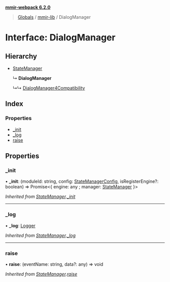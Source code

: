 **[mmir-webpack 6.2.0](../README.md)**

> [Globals](../README.md) / [mmir-lib](../modules/mmir_lib.md) / DialogManager

# Interface: DialogManager

## Hierarchy

* [StateManager](mmir_lib.statemanager.md)

  ↳ **DialogManager**

  ↳↳ [DialogManager4Compatibility](mmir_lib.dialogmanager4compatibility.md)

## Index

### Properties

* [\_init](mmir_lib.dialogmanager.md#_init)
* [\_log](mmir_lib.dialogmanager.md#_log)
* [raise](mmir_lib.dialogmanager.md#raise)

## Properties

### \_init

•  **\_init**: (moduleId: string, config: [StateManagerConfig](mmir_lib.statemanagerconfig.md), isRegisterEngine?: boolean) => Promise<{ engine: any ; manager: [StateManager](mmir_lib.statemanager.md)  }\>

*Inherited from [StateManager](mmir_lib.statemanager.md).[_init](mmir_lib.statemanager.md#_init)*

___

### \_log

•  **\_log**: [Logger](mmir_lib.logger.md)

*Inherited from [StateManager](mmir_lib.statemanager.md).[_log](mmir_lib.statemanager.md#_log)*

___

### raise

•  **raise**: (eventName: string, data?: any) => void

*Inherited from [StateManager](mmir_lib.statemanager.md).[raise](mmir_lib.statemanager.md#raise)*
